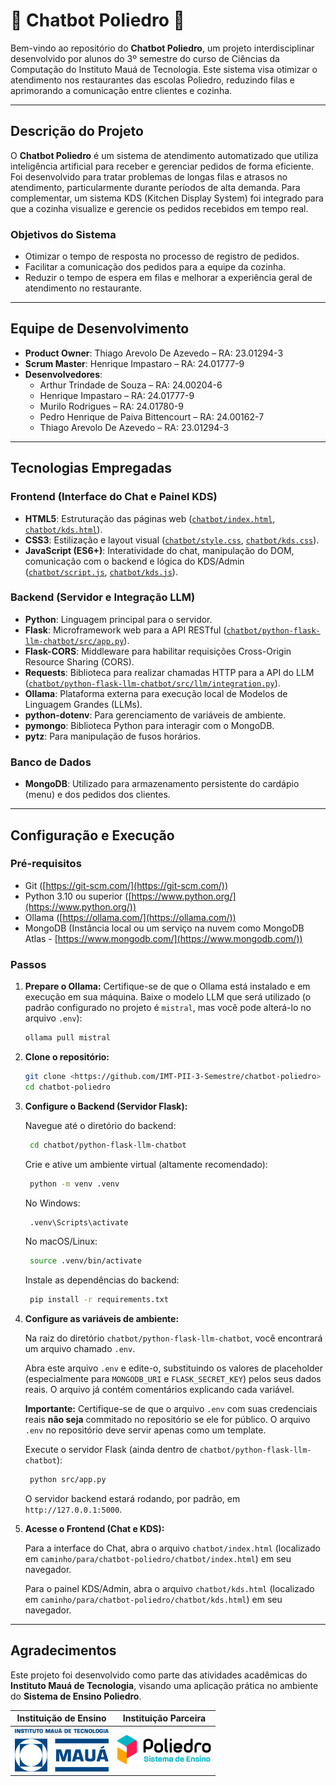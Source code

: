 # 🤖 Chatbot Poliedro 🤖

Bem-vindo ao repositório do **Chatbot Poliedro**, um projeto interdisciplinar desenvolvido por alunos do 3º semestre do curso de Ciências da Computação do Instituto Mauá de Tecnologia. Este sistema visa otimizar o atendimento nos restaurantes das escolas Poliedro, reduzindo filas e aprimorando a comunicação entre clientes e cozinha.

---

## Descrição do Projeto

O **Chatbot Poliedro** é um sistema de atendimento automatizado que utiliza inteligência artificial para receber e gerenciar pedidos de forma eficiente. Foi desenvolvido para tratar problemas de longas filas e atrasos no atendimento, particularmente durante períodos de alta demanda.
Para complementar, um sistema KDS (Kitchen Display System) foi integrado para que a cozinha visualize e gerencie os pedidos recebidos em tempo real.

### Objetivos do Sistema

-   Otimizar o tempo de resposta no processo de registro de pedidos.
-   Facilitar a comunicação dos pedidos para a equipe da cozinha.
-   Reduzir o tempo de espera em filas e melhorar a experiência geral de atendimento no restaurante.

---

## Equipe de Desenvolvimento

-   **Product Owner**: Thiago Arevolo De Azevedo – RA: 23.01294-3 
-   **Scrum Master**: Henrique Impastaro – RA: 24.01777-9 
-   **Desenvolvedores**:
    -   Arthur Trindade de Souza – RA: 24.00204-6  
    -   Henrique Impastaro – RA: 24.01777-9 
    -   Murilo Rodrigues – RA: 24.01780-9 
    -   Pedro Henrique de Paiva Bittencourt – RA: 24.00162-7 
    -   Thiago Arevolo De Azevedo – RA: 23.01294-3 

---

## Tecnologias Empregadas

### Frontend (Interface do Chat e Painel KDS)

-   **HTML5**: Estruturação das páginas web ([`chatbot/index.html`](chatbot/index.html), [`chatbot/kds.html`](chatbot/kds.html)).
-   **CSS3**: Estilização e layout visual ([`chatbot/style.css`](chatbot/style.css), [`chatbot/kds.css`](chatbot/kds.css)).
-   **JavaScript (ES6+)**: Interatividade do chat, manipulação do DOM, comunicação com o backend e lógica do KDS/Admin ([`chatbot/script.js`](chatbot/script.js), [`chatbot/kds.js`](chatbot/kds.js)).

### Backend (Servidor e Integração LLM)

-   **Python**: Linguagem principal para o servidor.
-   **Flask**: Microframework web para a API RESTful ([`chatbot/python-flask-llm-chatbot/src/app.py`](chatbot/python-flask-llm-chatbot/src/app.py)).
-   **Flask-CORS**: Middleware para habilitar requisições Cross-Origin Resource Sharing (CORS).
-   **Requests**: Biblioteca para realizar chamadas HTTP para a API do LLM ([`chatbot/python-flask-llm-chatbot/src/llm/integration.py`](chatbot/python-flask-llm-chatbot/src/llm/integration.py)).
-   **Ollama**: Plataforma externa para execução local de Modelos de Linguagem Grandes (LLMs).
-   **python-dotenv**: Para gerenciamento de variáveis de ambiente.
-   **pymongo**: Biblioteca Python para interagir com o MongoDB.
-   **pytz**: Para manipulação de fusos horários.

### Banco de Dados

-   **MongoDB**: Utilizado para armazenamento persistente do cardápio (menu) e dos pedidos dos clientes.

---

## Configuração e Execução

### Pré-requisitos

-   Git ([https://git-scm.com/](https://git-scm.com/))
-   Python 3.10 ou superior ([https://www.python.org/](https://www.python.org/))
-   Ollama ([https://ollama.com/](https://ollama.com/))
-   MongoDB (Instância local ou um serviço na nuvem como MongoDB Atlas - [https://www.mongodb.com/](https://www.mongodb.com/))

### Passos

1.  **Prepare o Ollama:**
    Certifique-se de que o Ollama está instalado e em execução em sua máquina. Baixe o modelo LLM que será utilizado (o padrão configurado no projeto é `mistral`, mas você pode alterá-lo no arquivo `.env`):
    ```bash
    ollama pull mistral
    ```

2.  **Clone o repositório:**
    ```bash
    git clone <https://github.com/IMT-PII-3-Semestre/chatbot-poliedro>
    cd chatbot-poliedro
    ```

3.  **Configure o Backend (Servidor Flask):**

    Navegue até o diretório do backend:
    
       ```bash
        cd chatbot/python-flask-llm-chatbot
       ```
    
    Crie e ative um ambiente virtual (altamente recomendado):
       
       ```bash
        python -m venv .venv
       ```
       No Windows:
       ```bash
        .venv\Scripts\activate
       ```
       No macOS/Linux:
       ```bash
        source .venv/bin/activate
       ```
    Instale as dependências do backend:

       ```bash
        pip install -r requirements.txt
       ```

4.    **Configure as variáveis de ambiente:**

       Na raiz do diretório `chatbot/python-flask-llm-chatbot`, você encontrará um arquivo chamado `.env`.

        Abra este arquivo `.env` e edite-o, substituindo os valores de placeholder (especialmente para `MONGODB_URI` e `FLASK_SECRET_KEY`) pelos seus dados reais. O arquivo já contém comentários explicando cada variável.

       **Importante:** Certifique-se de que o arquivo `.env` com suas credenciais reais **não seja** commitado no repositório se ele for público. O arquivo `.env` no repositório deve servir apenas como um template.

      Execute o servidor Flask (ainda dentro de `chatbot/python-flask-llm-chatbot`):
       ```bash
        python src/app.py
       ```
       O servidor backend estará rodando, por padrão, em `http://127.0.0.1:5000`.

4.  **Acesse o Frontend (Chat e KDS):**
   
    Para a interface do Chat, abra o arquivo `chatbot/index.html` (localizado em `caminho/para/chatbot-poliedro/chatbot/index.html`) em seu navegador.

    Para o painel KDS/Admin, abra o arquivo `chatbot/kds.html` (localizado em `caminho/para/chatbot-poliedro/chatbot/kds.html`) em seu navegador.

---

## Agradecimentos

Este projeto foi desenvolvido como parte das atividades acadêmicas do **Instituto Mauá de Tecnologia**, visando uma aplicação prática no ambiente do **Sistema de Ensino Poliedro**.

| **Instituição de Ensino**                                    | **Instituição Parceira**                                      |
| :----------------------------------------------------------: | :-----------------------------------------------------------------------: |
| <img src="images/logo-IMT.png" width="150" alt="Logo IMT"> | <img src="images/logo-poliedro-se.png" width="150" alt="Logo Poliedro SE"> |


